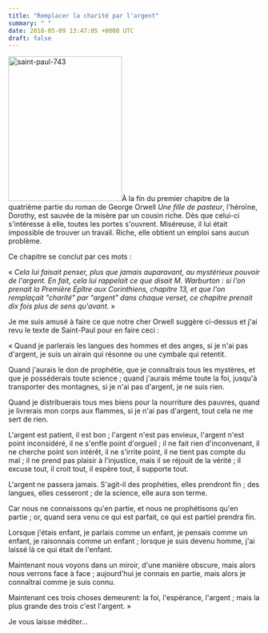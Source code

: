 ```yaml
---
title: "Remplacer la charité par l'argent"
summary: " "
date: 2018-05-09 13:47:05 +0000 UTC
draft: false
---
```

<img class=" size-full wp-image-383 alignleft" src="https://lydericblog.files.wordpress.com/2018/05/saint-paul-743.jpg" alt="saint-paul-743" width="227" height="289" />À la fin du premier chapitre de la quatrième partie du roman de George Orwell <em>Une fille de pasteur</em>, l'héroïne, Dorothy, est sauvée de la misère par un cousin riche. Dès que celui-ci s'intéresse à elle, toutes les portes s'ouvrent. Miséreuse, il lui était impossible de trouver un travail. Riche, elle obtient un emploi sans aucun problème.

Ce chapitre se conclut par ces mots :

« <em>Cela lui faisait penser, plus que jamais auparavant, au mystérieux pouvoir de l'argent. En fait, cela lui rappelait ce que disait M. Warburton : si l'on prenait la Première Épître aux Corinthiens, chapitre 13, et que l'on remplaçait "charité" par "argent" dans chaque verset, ce chapitre prenait dix fois plus de sens qu'avant.</em> »

Je me suis amusé à faire ce que notre cher Orwell suggère ci-dessus et j'ai revu le texte de Saint-Paul pour en faire ceci :

« Quand je parlerais les langues des hommes et des anges, si je n'ai pas d'argent, je suis un airain qui résonne ou une cymbale qui retentit.

Quand j'aurais le don de prophétie, que je connaîtrais tous les mystères, et que je posséderais toute science ; quand j'aurais même toute la foi, jusqu'à transporter des montagnes, si je n'ai pas d'argent, je ne suis rien.

Quand je distribuerais tous mes biens pour la nourriture des pauvres, quand je livrerais mon corps aux flammes, si je n'ai pas d'argent, tout cela ne me sert de rien.

L'argent est patient, il est bon ; l'argent n'est pas envieux, l'argent n'est point inconsidéré, il ne s'enfle point d'orgueil ; il ne fait rien d'inconvenant, il ne cherche point son intérêt, il ne s'irrite point, il ne tient pas compte du mal ; il ne prend pas plaisir à l'injustice, mais il se réjouit de la vérité ; il excuse tout, il croit tout, il espère tout, il supporte tout.

L'argent ne passera jamais. S'agit-il des prophéties, elles prendront fin ; des langues, elles cesseront ; de la science, elle aura son terme.

Car nous ne connaissons qu'en partie, et nous ne prophétisons qu'en partie ; or, quand sera venu ce qui est parfait, ce qui est partiel prendra fin.

Lorsque j'étais enfant, je parlais comme un enfant, je pensais comme un enfant, je raisonnais comme un enfant ; lorsque je suis devenu homme, j'ai laissé là ce qui était de l'enfant.

Maintenant nous voyons dans un miroir, d'une manière obscure, mais alors nous verrons face à face ; aujourd'hui je connais en partie, mais alors je connaîtrai comme je suis connu.

Maintenant ces trois choses demeurent: la foi, l'espérance, l'argent ; mais la plus grande des trois c'est l'argent. »

Je vous laisse méditer…
